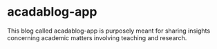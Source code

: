 # acadablog-app
This blog called acadablog-app is purposely meant for sharing insights concerning academic matters involving teaching and research.
